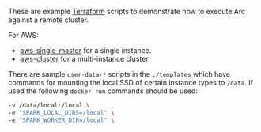 These are example [Terraform](https://www.terraform.io/) scripts to demonstrate how to execute Arc against a remote cluster.

For AWS:

- [aws-single-master](https://github.com/tripl-ai/deploy/tree/master/aws-single-master) for a single instance. 
- [aws-cluster](https://github.com/tripl-ai/deploy/tree/master/aws-cluster) for a multi-instance cluster.

There are sample `user-data-*` scripts in the `./templates` which have commands for mounting the local SSD of certain instance types to `/data`. If used the following `docker run` commands should be used:

```bash
-v /data/local:/local \
-e "SPARK_LOCAL_DIRS=/local" \
-e "SPARK_WORKER_DIR=/local" \
```